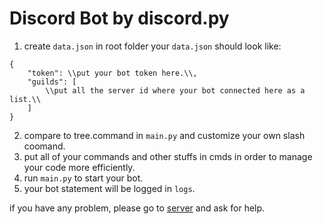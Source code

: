 # Discord Bot by discord.py

1. create `data.json` in root folder
your `data.json` should look like:
``` =json
{
    "token": \\put your bot token here.\\,
    "guilds": [
        \\put all the server id where your bot connected here as a list.\\
    ]
}
```
2. compare to tree.command in `main.py` and customize your own slash coomand.
3. put all of your commands and other stuffs in cmds in order to manage your code more efficiently.
4. run `main.py` to start your bot.
5. your bot statement will be logged in `logs`.


if you have any problem, please go to [server](https://discord.gg/59s45PYDHD) and ask for help.
